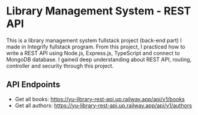 # Library Management System - REST API

This is a library management system fullstack project (back-end part) I made in Integrify fullstack program. From this project, I practiced how to write a REST API using Node.js, Express.js, TypeScript and connect to MongoDB database. I gained deep understanding about REST API, routing, controller and security through this project. 

## API Endpoints
* Get all books: https://yu-library-rest-api.up.railway.app/api/v1/books
* Get all authors: https://yu-library-rest-api.up.railway.app/api/v1/authors

